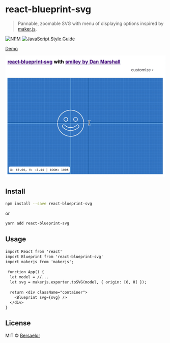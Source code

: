 # react-blueprint-svg

> Pannable, zoomable SVG with menu of displaying options inspired by [maker.js](https://maker.js.org).

[![NPM](https://img.shields.io/npm/v/react-blueprint-svg.svg)](https://www.npmjs.com/package/react-blueprint-svg) [![JavaScript Style Guide](https://img.shields.io/badge/code_style-standard-brightgreen.svg)](https://standardjs.com)

[Demo](https://bersaelor.github.io/react-blueprint-svg/)

![Example Illustration](/Screenshots/recording.gif?raw=true)

## Install

```bash
npm install --save react-blueprint-svg
```

or 

```bash
yarn add react-blueprint-svg
```

## Usage

```tsx
import React from 'react'
import Blueprint from 'react-blueprint-svg'
import makerjs from 'makerjs';

 function App() {
  let model = //...
  let svg = makerjs.exporter.toSVG(model, { origin: [0, 0] });

  return <div className="container">
    <Blueprint svg={svg} />
  </div>
}
```

## License

MIT © [Bersaelor](https://github.com/Bersaelor)
